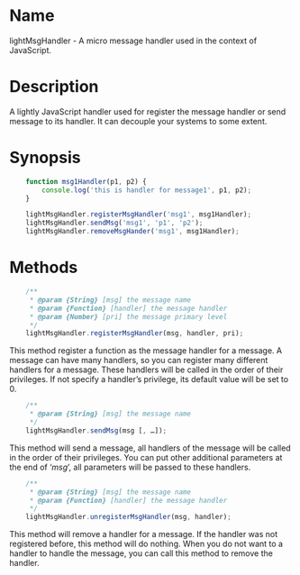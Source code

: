 Name
====

lightMsgHandler - A micro message handler used in the context of JavaScript.

Description
===========

A lightly JavaScript handler used for register the message handler or send message to its handler. It can decouple your systems to some extent.

Synopsis
========

```javascript
    function msg1Handler(p1, p2) {
        console.log('this is handler for message1', p1, p2);
    }

    lightMsgHandler.registerMsgHandler('msg1', msg1Handler);
    lightMsgHandler.sendMsg('msg1', 'p1', 'p2');
    lightMsgHandler.removeMsgHander('msg1', msg1Handler);
```

Methods
=======

```javascript
    /**
     * @param {String} [msg] the message name
     * @param {Function} [handler] the message handler
     * @param {Number} [pri] the message primary level
     */
    lightMsgHandler.registerMsgHandler(msg, handler, pri);
```

This method register a function as the message handler for a message. A message can have many handlers, so you can register many different handlers for a message. These handlers will be called in the order of their privileges. If not specify a handler’s privilege, its default value will be set to 0.

```javascript
    /**
     * @param {String} [msg] the message name
     */
    lightMsgHandler.sendMsg(msg [, …]);
``` 

This method will send a message, all handlers of the message will be called in the order of their privileges. You can put other additional parameters at the end of ‘*msg*’, all parameters will be passed to these handlers.

```javascript
    /**
     * @param {String} [msg] the message name
     * @param {Function} [handler] the message handler
     */
    lightMsgHandler.unregisterMsgHandler(msg, handler);
```

This method will remove a handler for a message. If the handler was not registered before, this method will do nothing. When you do not want to a handler to handle the message, you can call this method to remove the handler.